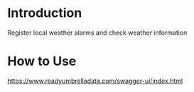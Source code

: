 # Introduction
Register local weather alarms and check weather information

# How to Use
https://www.readyumbrelladata.com/swagger-ui/index.html
